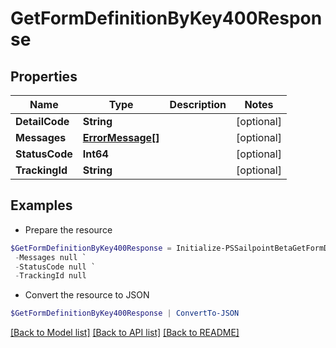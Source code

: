 # GetFormDefinitionByKey400Response
## Properties

Name | Type | Description | Notes
------------ | ------------- | ------------- | -------------
**DetailCode** | **String** |  | [optional] 
**Messages** | [**ErrorMessage[]**](ErrorMessage.md) |  | [optional] 
**StatusCode** | **Int64** |  | [optional] 
**TrackingId** | **String** |  | [optional] 

## Examples

- Prepare the resource
```powershell
$GetFormDefinitionByKey400Response = Initialize-PSSailpointBetaGetFormDefinitionByKey400Response  -DetailCode null `
 -Messages null `
 -StatusCode null `
 -TrackingId null
```

- Convert the resource to JSON
```powershell
$GetFormDefinitionByKey400Response | ConvertTo-JSON
```

[[Back to Model list]](../README.md#documentation-for-models) [[Back to API list]](../README.md#documentation-for-api-endpoints) [[Back to README]](../README.md)


